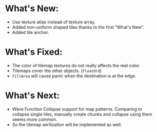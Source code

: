 # What's New:
- Use texture atlas instead of texture array.
- Added non-uniform shaped tiles thanks to the first "What's New".
- Added tile anchor.

# What's Fixed:
- The color of tilemap textures do not really affects the real color.
- Tilemaps cover the other objects. (`FloatOrd`)
- `FillArea` will cause panic when the destination is at the edge.

# What's Next:
- Wave Function Collapse support for map patterns. Comparing to collapse single tiles, manually create chunks and collapse using them seems more common.
- So the tilemap serilization will be implemented as well.